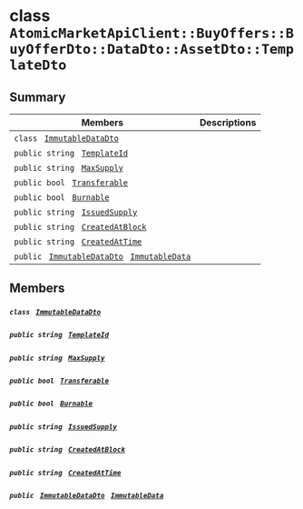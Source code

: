 # class `AtomicMarketApiClient::BuyOffers::BuyOfferDto::DataDto::AssetDto::TemplateDto` 

## Summary

 Members                                | Descriptions                                
----------------------------------------|---------------------------------------------
`class ` [`ImmutableDataDto`](.github/workflows/documentation/md/AtomicMarketApiClient--BuyOffers--BuyOfferDto--DataDto--AssetDto--TemplateDto--ImmutableDataDto.md#class_atomic_market_api_client_1_1_buy_offers_1_1_buy_offer_dto_1_1_data_dto_1_1_asset_dto_1_1_t682273d830b7e6c1b948f3ce81ee8bd5)        | 
`public string ` [`TemplateId`](#class_atomic_market_api_client_1_1_buy_offers_1_1_buy_offer_dto_1_1_data_dto_1_1_asset_dto_1_1_template_dto_1a5c685b09e3b7fae8be2d38c8f4803549) | 
`public string ` [`MaxSupply`](#class_atomic_market_api_client_1_1_buy_offers_1_1_buy_offer_dto_1_1_data_dto_1_1_asset_dto_1_1_template_dto_1a4dd50194618fac55b4d08b6c93724a32) | 
`public bool ` [`Transferable`](#class_atomic_market_api_client_1_1_buy_offers_1_1_buy_offer_dto_1_1_data_dto_1_1_asset_dto_1_1_template_dto_1ab0a2025837cfad369c22e114d1c93d42) | 
`public bool ` [`Burnable`](#class_atomic_market_api_client_1_1_buy_offers_1_1_buy_offer_dto_1_1_data_dto_1_1_asset_dto_1_1_template_dto_1a50c30f69b54db362be32720d5cc433bd) | 
`public string ` [`IssuedSupply`](#class_atomic_market_api_client_1_1_buy_offers_1_1_buy_offer_dto_1_1_data_dto_1_1_asset_dto_1_1_template_dto_1a3cb7f0ff4cebaec1e75ad6a8a0fbc944) | 
`public string ` [`CreatedAtBlock`](#class_atomic_market_api_client_1_1_buy_offers_1_1_buy_offer_dto_1_1_data_dto_1_1_asset_dto_1_1_template_dto_1a022adc431e5845376e250208a999e12d) | 
`public string ` [`CreatedAtTime`](#class_atomic_market_api_client_1_1_buy_offers_1_1_buy_offer_dto_1_1_data_dto_1_1_asset_dto_1_1_template_dto_1a4cb9b4aaa1372df6dc2bb7d8f4916403) | 
`public ` [`ImmutableDataDto`](.github/workflows/documentation/md/AtomicMarketApiClient--BuyOffers--BuyOfferDto--DataDto--AssetDto--TemplateDto--ImmutableDataDto.md#class_atomic_market_api_client_1_1_buy_offers_1_1_buy_offer_dto_1_1_data_dto_1_1_asset_dto_1_1_t682273d830b7e6c1b948f3ce81ee8bd5)` ` [`ImmutableData`](#class_atomic_market_api_client_1_1_buy_offers_1_1_buy_offer_dto_1_1_data_dto_1_1_asset_dto_1_1_template_dto_1a28b34021a1981f45a7e386c19634f80c) | 

## Members

##### `class ` [`ImmutableDataDto`](.github/workflows/documentation/md/AtomicMarketApiClient--BuyOffers--BuyOfferDto--DataDto--AssetDto--TemplateDto--ImmutableDataDto.md#class_atomic_market_api_client_1_1_buy_offers_1_1_buy_offer_dto_1_1_data_dto_1_1_asset_dto_1_1_t682273d830b7e6c1b948f3ce81ee8bd5) 

##### `public string ` [`TemplateId`](#class_atomic_market_api_client_1_1_buy_offers_1_1_buy_offer_dto_1_1_data_dto_1_1_asset_dto_1_1_template_dto_1a5c685b09e3b7fae8be2d38c8f4803549) 

##### `public string ` [`MaxSupply`](#class_atomic_market_api_client_1_1_buy_offers_1_1_buy_offer_dto_1_1_data_dto_1_1_asset_dto_1_1_template_dto_1a4dd50194618fac55b4d08b6c93724a32) 

##### `public bool ` [`Transferable`](#class_atomic_market_api_client_1_1_buy_offers_1_1_buy_offer_dto_1_1_data_dto_1_1_asset_dto_1_1_template_dto_1ab0a2025837cfad369c22e114d1c93d42) 

##### `public bool ` [`Burnable`](#class_atomic_market_api_client_1_1_buy_offers_1_1_buy_offer_dto_1_1_data_dto_1_1_asset_dto_1_1_template_dto_1a50c30f69b54db362be32720d5cc433bd) 

##### `public string ` [`IssuedSupply`](#class_atomic_market_api_client_1_1_buy_offers_1_1_buy_offer_dto_1_1_data_dto_1_1_asset_dto_1_1_template_dto_1a3cb7f0ff4cebaec1e75ad6a8a0fbc944) 

##### `public string ` [`CreatedAtBlock`](#class_atomic_market_api_client_1_1_buy_offers_1_1_buy_offer_dto_1_1_data_dto_1_1_asset_dto_1_1_template_dto_1a022adc431e5845376e250208a999e12d) 

##### `public string ` [`CreatedAtTime`](#class_atomic_market_api_client_1_1_buy_offers_1_1_buy_offer_dto_1_1_data_dto_1_1_asset_dto_1_1_template_dto_1a4cb9b4aaa1372df6dc2bb7d8f4916403) 

##### `public ` [`ImmutableDataDto`](.github/workflows/documentation/md/AtomicMarketApiClient--BuyOffers--BuyOfferDto--DataDto--AssetDto--TemplateDto--ImmutableDataDto.md#class_atomic_market_api_client_1_1_buy_offers_1_1_buy_offer_dto_1_1_data_dto_1_1_asset_dto_1_1_t682273d830b7e6c1b948f3ce81ee8bd5)` ` [`ImmutableData`](#class_atomic_market_api_client_1_1_buy_offers_1_1_buy_offer_dto_1_1_data_dto_1_1_asset_dto_1_1_template_dto_1a28b34021a1981f45a7e386c19634f80c) 


